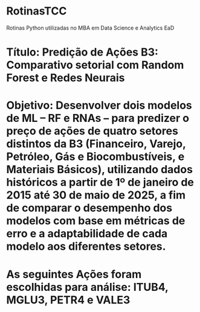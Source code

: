 # RotinasTCC
Rotinas Python utilizadas no MBA em Data Science e Analytics EaD

# Título: Predição de Ações B3: Comparativo setorial com Random Forest e Redes Neurais

# Objetivo: Desenvolver dois modelos de ML – RF e RNAs – para predizer o preço de ações de quatro setores distintos da B3 (Financeiro, Varejo, Petróleo, Gás e Biocombustíveis, e Materiais Básicos), utilizando dados históricos a partir de 1º de janeiro de 2015 até 30 de maio de 2025, a fim de comparar o desempenho dos modelos com base em métricas de erro e a adaptabilidade de cada modelo aos diferentes setores.

# As seguintes Ações foram escolhidas para análise: ITUB4, MGLU3, PETR4 e VALE3
